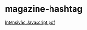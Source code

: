 # magazine-hashtag
[Intensivão Javascript.pdf](https://github.com/vitordsg/magazine-hashtag/files/12581021/Intensivao.Javascript.pdf)
